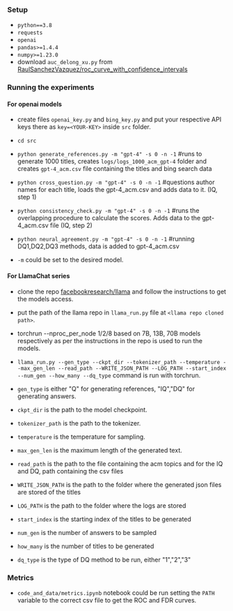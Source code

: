 ### Setup
- `python==3.8`
- `requests`
- `openai`
- `pandas>=1.4.4`
- `numpy>=1.23.0`
- download `auc_delong_xu.py` from [RaulSanchezVazquez/roc_curve_with_confidence_intervals](https://github.com/RaulSanchezVazquez/roc_curve_with_confidence_intervals)


### Running the experiments

#### For openai models
- create files `openai_key.py` and `bing_key.py` and put your respective API keys there as `key=<YOUR-KEY>` inside `src` folder.
- `cd src`
- `python generate_references.py -m "gpt-4" -s 0 -n -1` #runs to generate 1000 titles, creates `logs/logs_1000_acm_gpt-4` folder and creates `gpt-4_acm.csv` file containing the titles and bing search data

- `python cross_question.py -m "gpt-4" -s 0 -n -1` #questions author names for each title, loads the gpt-4_acm.csv and adds data to it. (IQ, step 1)
- `python consistency_check.py -m "gpt-4" -s 0 -n -1` #runs the overlapping procedure to calculate the scores. Adds data to the gpt-4_acm.csv file (IQ, step 2)
- `python neural_agreement.py -m "gpt-4" -s 0 -n -1` #running DQ1,DQ2,DQ3 methods, data is added to gpt-4_acm.csv
- `-m` could be set to the desired model.

#### For LlamaChat series
- clone the repo [facebookresearch/llama](https://github.com/facebookresearch/llama) and follow the instructions to get the models access.

- put the path of the llama repo in `llama_run.py` file at `<llama repo cloned path>`.
- torchrun --nproc_per_node 1/2/8 based on 7B, 13B, 70B models respectively as per the instructions in the repo is used to run the models.

- `llama_run.py --gen_type --ckpt_dir --tokenizer_path --temperature --max_gen_len --read_path --WRITE_JSON_PATH --LOG_PATH --start_index --num_gen --how_many --dq_type` command is run with torchrun.

- `gen_type` is either "Q" for generating references, "IQ","DQ" for generating answers.
- `ckpt_dir` is the path to the model checkpoint.
- `tokenizer_path` is the path to the tokenizer.
- `temperature` is the temperature for sampling.
- `max_gen_len` is the maximum length of the generated text.
- `read_path` is the path to the file containing the acm topics and for the IQ and DQ, path containing the csv files
- `WRITE_JSON_PATH` is the path to the folder where the generated json files are stored of the titles
- `LOG_PATH` is the path to the folder where the logs are stored
- `start_index` is the starting index of the titles to be generated
- `num_gen` is the number of answers to be sampled
- `how_many` is the number of titles to be generated
- `dq_type` is the type of DQ method to be run, either "1","2","3"


### Metrics

- `code_and_data/metrics.ipynb` notebook could be run setting the `PATH` variable to the correct csv file to get the ROC and FDR curves.
